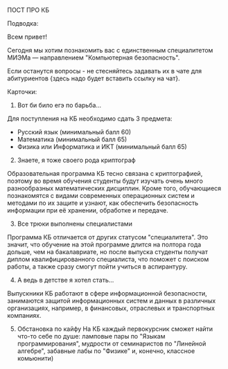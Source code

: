 ПОСТ ПРО КБ

Подводка:

Всем привет!

Сегодня мы хотим познакомить вас с единственным специалитетом МИЭМа — направлением "Компьютерная безопасность". 

Если останутся вопросы - не стесняйтесь задавать их в чате для абитуриентов {здесь надо будет вставить ссылку на чат}.

Карточки:

1) Вот би било егэ по барьба...

Для поступления на КБ необходимо сдать 3 предмета:
- Русский язык (минимальный балл 60)
- Математика (минимальный балл 65)
- Физика или Информатика и ИКТ (минимальный балл 65)

2) Знаете, я тоже своего рода криптограф

Образовательная программа КБ тесно связана с криптографией, поэтому во время обучения студенты будут изучать очень много разнообразных математических дисциплин. Кроме того, обучающиеся познакомятся с видами современных операционных систем и методами по их защите и узнают, как обеспечить безопасность информации при её хранении, обработке и передаче.

3) Все трюки выполнены специалистами

Программа КБ отличается от других статусом "специалитета". Это значит, что обучение на этой программе длится на полтора года дольше, чем на бакалавриате, но после выпуска студенты получат диплом квалифицированного специалиста, что поможет с поиском работы, а также сразу смогут пойти учиться в аспирантуру.

4) А ведь в детстве я хотел стать...

Выпускники КБ работают в сфере информационной безопасности, занимаются защитой информационных систем и данных в различных организациях, например, в финансовых, отраслевых и транспортных компаниях.

5) Обстановка по кайфу
На КБ каждый первокурсник сможет найти что-то себе по душе: ламповые пары по "Языкам программирования", мудрости от семинаристов по "Линейной алгебре", забавные лабы по "Физике" и, конечно, классное комьюнити)